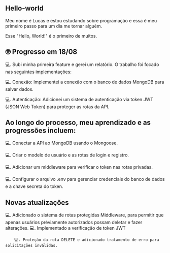 ## Hello-world
Meu nome é Lucas e estou estudando sobre programação e essa é meu primeiro passo para um dia me tornar alguém. 

Esse "Hello, World!" é o primeiro de muitos.

## 🤓 Progresso em 18/08

💻. Subi minha primeira feature e gerei um relatório. O trabalho foi focado nas seguintes implementações:

💻. Conexão: Implementei a conexão com o banco de dados MongoDB para salvar dados.

💻.  Autenticação: Adicionei um sistema de autenticação via token JWT (JSON Web Token) para proteger as rotas da API.

## Ao longo do processo, meu aprendizado e as progressões incluem:

💻. Conectar a API ao MongoDB usando o Mongoose.

💻. Criar o modelo de usuário e as rotas de login e registro.

💻. Adicionar um middleware para verificar o token nas rotas privadas.

💻. Configurar o arquivo .env para gerenciar credenciais do banco de dados e a chave secreta do token.

## Novas atualizações

💻. Adicionado o sistema de rotas protegidas Middleware, para permitir que apenas usuários préviamente autorizados possam deletar e fazer alterações.
    💻. Implementado a verificação de token JWT

        💻. Proteção da rota DELETE e adicionado tratamento de erro para solicitações inválidas.
